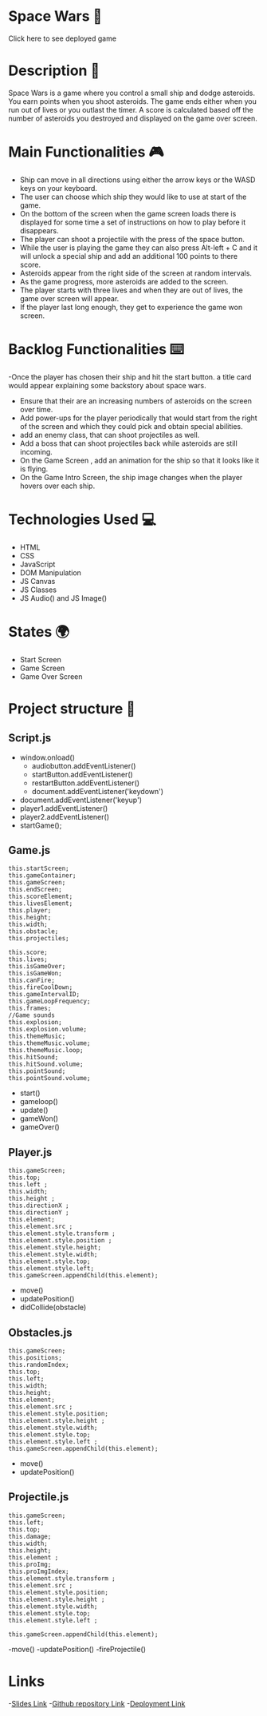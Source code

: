 # Space Wars 🚀

Click here to see deployed game

# Description 📕

Space Wars is a game where you control a small ship and dodge asteroids. You earn points when you shoot asteroids. The game ends either when you run out of lives or you outlast the timer. A score is calculated based off the number of asteroids you destroyed and displayed on the game over screen.

# Main Functionalities 🎮

- Ship can move in all directions using either the arrow keys or the WASD keys on your keyboard.
- The user can choose which ship they would like to use at start of the game.
-  On the bottom of the screen when the game screen loads there is displayed for some time a set of instructions on how to play before it disappears.
- The player can shoot a projectile with the press of the space button.
- While the user is playing the game they can also press Alt-left + C and it will unlock a special ship and add an additional 100 points to there score.
- Asteroids appear from the right side of the screen at random intervals.
- As the game progress, more asteroids are added to the screen.
- The player starts with three lives and when they are out of lives, the game over screen will appear.
- If the player last long enough, they get to experience the game won screen.

# Backlog Functionalities ⌨️

-Once the player has chosen their ship and hit the start button. a title card would appear explaining some backstory about space wars.
- Ensure that their are an increasing numbers of asteroids on the screen over time.
- Add power-ups for the player periodically that would start from the right of the screen and which they could pick and obtain special abilities.
- add an enemy class, that can shoot projectiles as well.
- Add a boss that can shoot projectiles back while asteroids are still incoming.
- On the Game Screen , add an animation for the ship so that it looks like it is flying.
- On the Game Intro Screen, the ship image changes when the player hovers over each ship.


# Technologies Used 💻
- HTML
- CSS
- JavaScript
- DOM Manipulation
- JS Canvas
- JS Classes
- JS Audio() and JS Image()

# States 🌍
- Start Screen
- Game Screen
- Game Over Screen

# Project structure 🌌

## Script.js

- window.onload()
  - audiobutton.addEventListener()
  - startButton.addEventListener()
  - restartButton.addEventListener()
  - document.addEventListener('keydown')
- document.addEventListener('keyup')
- player1.addEventListener()
- player2.addEventListener()
- startGame();

## Game.js
    this.startScreen;
    this.gameContainer;
    this.gameScreen;
    this.endScreen;
    this.scoreElement;
    this.livesElement;
    this.player;
    this.height;
    this.width;
    this.obstacle;
    this.projectiles;

    this.score;
    this.lives;
    this.isGameOver;
    this.isGameWon;
    this.canFire;
    this.fireCoolDown;
    this.gameIntervalID;
    this.gameLoopFrequency;
    this.frames;
    //Game sounds
    this.explosion;
    this.explosion.volume;
    this.themeMusic;
    this.themeMusic.volume;
    this.themeMusic.loop;
    this.hitSound;
    this.hitSound.volume;
    this.pointSound;
    this.pointSound.volume;
- start()
- gameloop()
- update()
- gameWon()
- gameOver()

## Player.js

    this.gameScreen;
    this.top;
    this.left ;
    this.width;
    this.height ;
    this.directionX ;
    this.directionY ;
    this.element;
    this.element.src ;
    this.element.style.transform ;
    this.element.style.position ;
    this.element.style.height;
    this.element.style.width;
    this.element.style.top;
    this.element.style.left;
    this.gameScreen.appendChild(this.element);
- move()
- updatePosition()
- didCollide(obstacle)

## Obstacles.js
    this.gameScreen;
    this.positions;
    this.randomIndex;
    this.top;
    this.left;
    this.width;
    this.height;
    this.element;
    this.element.src ;
    this.element.style.position;
    this.element.style.height ;
    this.element.style.width;
    this.element.style.top;
    this.element.style.left ;
    this.gameScreen.appendChild(this.element);
- move()
- updatePosition()

## Projectile.js
    this.gameScreen;
    this.left;
    this.top;
    this.damage;
    this.width;
    this.height;
    this.element ;
    this.proImg;
    this.proImgIndex;
    this.element.style.transform ;
    this.element.src ;
    this.element.style.position;
    this.element.style.height ;
    this.element.style.width;
    this.element.style.top;
    this.element.style.left ;

    this.gameScreen.appendChild(this.element);
-move()
-updatePosition()
-fireProjectile()

# Links


-[Slides Link](https://docs.google.com/presentation/d/1dNHSQd47RoV-iBnu9RzSZhnua8i0PHlklpIUw3_lO_0/edit#slide=id.p)
-[Github repository Link](https://github.com/last-orbit/Space-Wars)
-[Deployment Link](https://last-orbit.github.io/Space-Wars/)
